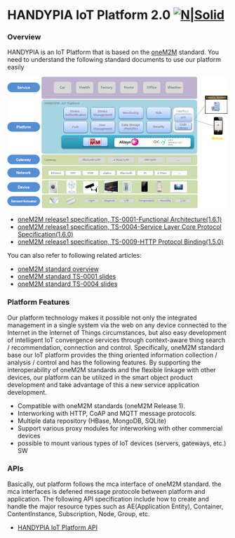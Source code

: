 # HANDYPIA IoT Platform 2.0 [![N|Solid](http://dev.handypia.co.kr/images/common/logo.gif)](http://dev.handypia.co.kr)
### Overview
HANDYPIA is an IoT Platform that is based on the [oneM2M](http://www.onem2m.org/)  standard. You need to understand  the following standard documents to use our platform easily

[![N|Solid](resources/images/HANDYPIA-architecture.png)]()

  - [oneM2M release1 specification, TS-0001-Functional Architecture(1.6.1)](http://www.onem2m.org/images/files/deliverables/TS-0001-Functional_Architecture-V1_6_1.pdf)
  - [oneM2M release1 specification, TS-0004-Service Layer Core Protocol Specification(1.6.0)](http://www.onem2m.org/images/files/deliverables/UpdateRelease1/TS-0004-Service_Layer_Core_Protocol-V1_6_0.zip)
  - [oneM2M release1 specification, TS-0009-HTTP Protocol Binding(1.5.0)](http://www.onem2m.org/images/files/deliverables/TS-0009-HTTP_Protocol_Binding-V1_5_1.pdf)

You can also refer to following related articles:
  - [oneM2M standard overview](slide/oneM2M(overview).pdf)
  - [oneM2M standard TS-0001 slides](slide/oneM2M(TS0001).pdf)
  - [oneM2M standard TS-0004 slides](slide/oneM2M(TS0004).pdf) 

### Platform Features

 Our platform technology makes it possible not only the integrated management in a single system via the web on any device connected to the Internet in the Internet of Things circumstances, but also  easy development of intelligent IoT convergence services through context-aware thing search / recommendation, connection and control. 
Specifically, oneM2M standard base our IoT platform provides the thing oriented information collection / analysis / control and has the following features. By supporting the interoperability of oneM2M standards and the flexible linkage with other devices, our platform can be utilized in the smart object product development and take advantage of this a new service application development.

  - Compatible with oneM2M standards (oneM2M Release 1).
  - Interworking with HTTP, CoAP and MQTT message protocols.
  - Multiple data repository (HBase, MongoDB, SQLite)
  - Support various proxy modules for interworking with other commercial devices
  - possible to mount various types of IoT devices (servers, gateways, etc.) SW

### APIs
Basically, out platform follows the mca interface of oneM2M standard. the mca interfaces is defened message protocole between platform and application. The following API specification include how to create and handle the major resource types such as AE(Application Entity), Container, ContentInstance, Subscription, Node, Group, etc.

* [HANDYPIA IoT Platform API](http://dev.handypia.co.kr/onem2m/doc/HANDYPIA-2.0_oneM2M_API_v0.11.html)
